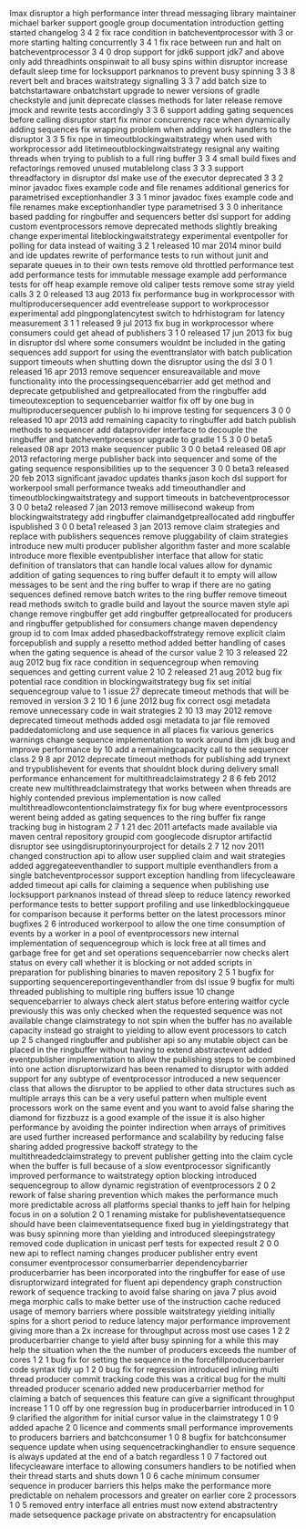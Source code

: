 lmax disruptor a high performance inter thread messaging library maintainer michael barker support google group documentation introduction getting started changelog 3 4 2 fix race condition in batcheventprocessor with 3 or more starting halting concurrently 3 4 1 fix race between run and halt on batcheventprocessor 3 4 0 drop support for jdk6 support jdk7 and above only add threadhints onspinwait to all busy spins within disruptor increase default sleep time for locksupport parknanos to prevent busy spinning 3 3 8 revert belt and braces waitstrategy signalling 3 3 7 add batch size to batchstartaware onbatchstart upgrade to newer versions of gradle checkstyle and junit deprecate classes methods for later release remove jmock and rewrite tests accordingly 3 3 6 support adding gating sequences before calling disruptor start fix minor concurrency race when dynamically adding sequences fix wrapping problem when adding work handlers to the disruptor 3 3 5 fix npe in timeoutblockingwaitstrategy when used with workprocessor add litetimeoutblockingwaitstrategy resignal any waiting threads when trying to publish to a full ring buffer 3 3 4 small build fixes and refactorings removed unused mutablelong class 3 3 3 support threadfactory in disruptor dsl make use of the executor deprecated 3 3 2 minor javadoc fixes example code and file renames additional generics for parametrised exceptionhandler 3 3 1 minor javadoc fixes example code and file renames make exceptionhandler type parametrised 3 3 0 inheritance based padding for ringbuffer and sequencers better dsl support for adding custom eventprocessors remove deprecated methods slightly breaking change experimental liteblockingwaitstrategy experimental eventpoller for polling for data instead of waiting 3 2 1 released 10 mar 2014 minor build and ide updates rewrite of performance tests to run without junit and separate queues in to their own tests remove old throttled performance test add performance tests for immutable message example add performance tests for off heap example remove old caliper tests remove some stray yield calls 3 2 0 released 13 aug 2013 fix performance bug in workprocessor with multiproducersequencer add eventrelease support to workprocessor experimental add pingponglatencytest switch to hdrhistogram for latency measurement 3 1 1 released 9 jul 2013 fix bug in workprocessor where consumers could get ahead of publishers 3 1 0 released 17 jun 2013 fix bug in disruptor dsl where some consumers wouldnt be included in the gating sequences add support for using the eventtranslator with batch publication support timeouts when shutting down the disruptor using the dsl 3 0 1 released 16 apr 2013 remove sequencer ensureavailable and move functionality into the processingsequencebarrier add get method and deprecate getpublished and getpreallocated from the ringbuffer add timeoutexception to sequencebarrier waitfor fix off by one bug in multiproducersequencer publish lo hi improve testing for sequencers 3 0 0 released 10 apr 2013 add remaining capacity to ringbuffer add batch publish methods to sequencer add dataprovider interface to decouple the ringbuffer and batcheventprocessor upgrade to gradle 1 5 3 0 0 beta5 released 08 apr 2013 make sequencer public 3 0 0 beta4 released 08 apr 2013 refactoring merge publisher back into sequencer and some of the gating sequence responsibilities up to the sequencer 3 0 0 beta3 released 20 feb 2013 significant javadoc updates thanks jason koch dsl support for workerpool small performance tweaks add timeouthandler and timeoutblockingwaitstrategy and support timeouts in batcheventprocessor 3 0 0 beta2 released 7 jan 2013 remove millisecond wakeup from blockingwaitstrategy add ringbuffer claimandgetpreallocated add ringbuffer ispublished 3 0 0 beta1 released 3 jan 2013 remove claim strategies and replace with publishers sequences remove pluggability of claim strategies introduce new multi producer publisher algorithm faster and more scalable introduce more flexible eventpublisher interface that allow for static definition of translators that can handle local values allow for dynamic addition of gating sequences to ring buffer default it to empty will allow messages to be sent and the ring buffer to wrap if there are no gating sequences defined remove batch writes to the ring buffer remove timeout read methods switch to gradle build and layout the source maven style api change remove ringbuffer get add ringbuffer getpreallocated for producers and ringbuffer getpublished for consumers change maven dependency group id to com lmax added phasedbackoffstrategy remove explicit claim forcepublish and supply a resetto method added better handling of cases when the gating sequence is ahead of the cursor value 2 10 3 released 22 aug 2012 bug fix race condition in sequencegroup when removing sequences and getting current value 2 10 2 released 21 aug 2012 bug fix potential race condition in blockingwaitstrategy bug fix set initial sequencegroup value to 1 issue 27 deprecate timeout methods that will be removed in version 3 2 10 1 6 june 2012 bug fix correct osgi metadata remove unnecessary code in wait strategies 2 10 13 may 2012 remove deprecated timeout methods added osgi metadata to jar file removed paddedatomiclong and use sequence in all places fix various generics warnings change sequence implementation to work around ibm jdk bug and improve performance by 10 add a remainingcapacity call to the sequencer class 2 9 8 apr 2012 deprecate timeout methods for publishing add trynext and trypublishevent for events that shouldnt block during delivery small performance enhancement for multithreadclaimstrategy 2 8 6 feb 2012 create new multithreadclaimstrategy that works between when threads are highly contended previous implementation is now called multithreadlowcontentionclaimstrategy fix for bug where eventprocessors werent being added as gating sequences to the ring buffer fix range tracking bug in histogram 2 7 1 21 dec 2011 artefacts made available via maven central repository groupid com googlecode disruptor artifactid disruptor see usingdisruptorinyourproject for details 2 7 12 nov 2011 changed construction api to allow user supplied claim and wait strategies added aggregateeventhandler to support multiple eventhandlers from a single batcheventprocessor support exception handling from lifecycleaware added timeout api calls for claiming a sequence when publishing use locksupport parknanos instead of thread sleep to reduce latency reworked performance tests to better support profiling and use linkedblockingqueue for comparison because it performs better on the latest processors minor bugfixes 2 6 introduced workerpool to allow the one time consumption of events by a worker in a pool of eventprocessors new internal implementation of sequencegroup which is lock free at all times and garbage free for get and set operations sequencebarrier now checks alert status on every call whether it is blocking or not added scripts in preparation for publishing binaries to maven repository 2 5 1 bugfix for supporting sequencereportingeventhandler from dsl issue 9 bugfix for multi threaded publishing to multiple ring buffers issue 10 change sequencebarrier to always check alert status before entering waitfor cycle previously this was only checked when the requested sequence was not available change claimstrategy to not spin when the buffer has no available capacity instead go straight to yielding to allow event processors to catch up 2 5 changed ringbuffer and publisher api so any mutable object can be placed in the ringbuffer without having to extend abstractevent added eventpublisher implementation to allow the publishing steps to be combined into one action disruptorwizard has been renamed to disruptor with added support for any subtype of eventprocessor introduced a new sequencer class that allows the disruptor to be applied to other data structures such as multiple arrays this can be a very useful pattern when multiple event processors work on the same event and you want to avoid false sharing the diamond for fizzbuzz is a good example of the issue it is also higher performance by avoiding the pointer indirection when arrays of primitives are used further increased performance and scalability by reducing false sharing added progressive backoff strategy to the multithreadedclaimstrategy to prevent publisher getting into the claim cycle when the buffer is full because of a slow eventprocessor significantly improved performance to waitstrategy option blocking introduced sequencegroup to allow dynamic registration of eventprocessors 2 0 2 rework of false sharing prevention which makes the performance much more predictable across all platforms special thanks to jeff hain for helping focus in on a solution 2 0 1 renaming mistake for publisheventatsequence should have been claimeventatsequence fixed bug in yieldingstrategy that was busy spinning more than yielding and introduced sleepingstrategy removed code duplication in unicast perf tests for expected result 2 0 0 new api to reflect naming changes producer publisher entry event consumer eventprocessor consumerbarrier dependencybarrier producerbarrier has been incorporated into the ringbuffer for ease of use disruptorwizard integrated for fluent api dependency graph construction rework of sequence tracking to avoid false sharing on java 7 plus avoid mega morphic calls to make better use of the instruction cache reduced usage of memory barriers where possible waitstrategy yielding initially spins for a short period to reduce latency major performance improvement giving more than a 2x increase for throughput across most use cases 1 2 2 producerbarrier change to yield after busy spinning for a while this may help the situation when the the number of producers exceeds the number of cores 1 2 1 bug fix for setting the sequence in the forcefillproducerbarrier code syntax tidy up 1 2 0 bug fix for regression introduced inlining multi thread producer commit tracking code this was a critical bug for the multi threaded producer scenario added new producerbarrier method for claiming a batch of sequences this feature can give a significant throughput increase 1 1 0 off by one regression bug in producerbarrier introduced in 1 0 9 clarified the algorithm for initial cursor value in the claimstrategy 1 0 9 added apache 2 0 licence and comments small performance improvements to producers barriers and batchconsumer 1 0 8 bugfix for batchconsumer sequence update when using sequencetrackinghandler to ensure sequence is always updated at the end of a batch regardless 1 0 7 factored out lifecycleaware interface to allowing consumers handlers to be notified when their thread starts and shuts down 1 0 6 cache minimum consumer sequence in producer barriers this helps make the performance more predictable on nehalem processors and greater on earlier core 2 processors 1 0 5 removed entry interface all entries must now extend abstractentry made setsequence package private on abstractentry for encapsulation